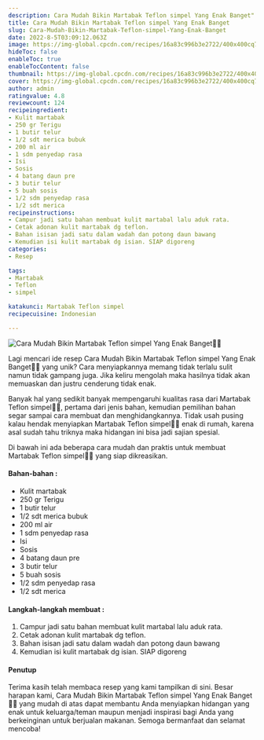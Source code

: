 ```yaml
---
description: Cara Mudah Bikin Martabak Teflon simpel Yang Enak Banget"
title: Cara Mudah Bikin Martabak Teflon simpel Yang Enak Banget
slug: Cara-Mudah-Bikin-Martabak-Teflon-simpel-Yang-Enak-Banget
date: 2022-8-5T03:09:12.063Z
image: https://img-global.cpcdn.com/recipes/16a83c996b3e2722/400x400cq70/photo.jpg
hideToc: false
enableToc: true
enableTocContent: false
thumbnail: https://img-global.cpcdn.com/recipes/16a83c996b3e2722/400x400cq70/photo.jpg
cover: https://img-global.cpcdn.com/recipes/16a83c996b3e2722/400x400cq70/photo.jpg
author: admin
ratingvalue: 4.8
reviewcount: 124
recipeingredient:
- Kulit martabak
- 250 gr Terigu
- 1 butir telur
- 1/2 sdt merica bubuk
- 200 ml air
- 1 sdm penyedap rasa
- Isi
- Sosis
- 4 batang daun pre
- 3 butir telur
- 5 buah sosis
- 1/2 sdm penyedap rasa
- 1/2 sdt merica
recipeinstructions:
- Campur jadi satu bahan membuat kulit martabal lalu aduk rata.
- Cetak adonan kulit martabak dg teflon.
- Bahan isisan jadi satu dalam wadah dan potong daun bawang
- Kemudian isi kulit martabak dg isian. SIAP digoreng
categories:
- Resep

tags:
- Martabak
- Teflon
- simpel

katakunci: Martabak Teflon simpel
recipecuisine: Indonesian

---
```


![Cara Mudah Bikin Martabak Teflon simpel Yang Enak Banget👩‍🍳](https://img-global.cpcdn.com/recipes/16a83c996b3e2722/400x400cq70/photo.jpg)

Lagi mencari ide resep Cara Mudah Bikin Martabak Teflon simpel Yang Enak Banget👩‍🍳 yang unik? Cara menyiapkannya memang tidak terlalu sulit namun tidak gampang juga. Jika keliru mengolah maka hasilnya tidak akan memuaskan dan justru cenderung tidak enak.

Banyak hal yang sedikit banyak mempengaruhi kualitas rasa dari Martabak Teflon simpel👩‍🍳, pertama dari jenis bahan, kemudian pemilihan bahan segar sampai cara membuat dan menghidangkannya. Tidak usah pusing kalau hendak menyiapkan Martabak Teflon simpel👩‍🍳 enak di rumah, karena asal sudah tahu triknya maka hidangan ini bisa jadi sajian spesial.

Di bawah ini ada beberapa cara mudah dan praktis untuk membuat Martabak Teflon simpel👩‍🍳 yang siap dikreasikan.

<!--inarticleads1-->

#### Bahan-bahan :

- Kulit martabak
- 250 gr Terigu
- 1 butir telur
- 1/2 sdt merica bubuk
- 200 ml air
- 1 sdm penyedap rasa
- Isi
- Sosis
- 4 batang daun pre
- 3 butir telur
- 5 buah sosis
- 1/2 sdm penyedap rasa
- 1/2 sdt merica

<!--inarticleads2-->

#### Langkah-langkah membuat :

1. Campur jadi satu bahan membuat kulit martabal lalu aduk rata.
1. Cetak adonan kulit martabak dg teflon.
1. Bahan isisan jadi satu dalam wadah dan potong daun bawang
1. Kemudian isi kulit martabak dg isian. SIAP digoreng

#### Penutup

Terima kasih telah membaca resep yang kami tampilkan di sini. Besar harapan kami, Cara Mudah Bikin Martabak Teflon simpel Yang Enak Banget👩‍🍳 yang mudah di atas dapat membantu Anda menyiapkan hidangan yang enak untuk keluarga/teman maupun menjadi inspirasi bagi Anda yang berkeinginan untuk berjualan makanan. Semoga bermanfaat dan selamat mencoba!